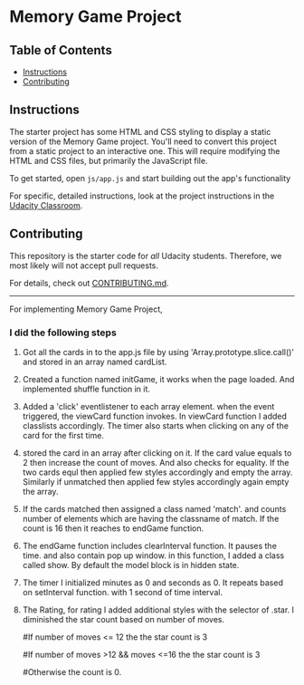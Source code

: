 # Memory Game Project

## Table of Contents

-   [Instructions](#instructions)
-   [Contributing](#contributing)

## Instructions

The starter project has some HTML and CSS styling to display a static version of the Memory Game project. You'll need to convert this project from a static project to an interactive one. This will require modifying the HTML and CSS files, but primarily the JavaScript file.

To get started, open `js/app.js` and start building out the app's functionality

For specific, detailed instructions, look at the project instructions in the [Udacity Classroom](https://classroom.udacity.com/me).

## Contributing

This repository is the starter code for _all_ Udacity students. Therefore, we most likely will not accept pull requests.

For details, check out [CONTRIBUTING.md](CONTRIBUTING.md).

_____________________________________________________________

For implementing Memory Game Project,

### I did the following steps ###

1.  Got all the cards in to the app.js file by using  'Array.prototype.slice.call()' and stored in an array named cardList.

2.  Created a function named initGame, it works when the page loaded. And implemented shuffle function in it.

3.  Added a 'click' eventlistener to each array element. when the event triggered, the viewCard function invokes. In viewCard function I added classlists accordingly. The timer also starts when clicking on any of the card for the first time.

4.  stored the card in an array after clicking on it. If the card value equals to 2 then increase the count of moves. And also checks for equality. If the two cards equl then applied few styles accordingly and empty the array. Similarly if unmatched then applied few styles accordingly again empty the array.

5.  If the cards matched then assigned a class named 'match'. and counts number of elements which are having the classname of match. If the count is 16 then it reaches to endGame function.

6.  The endGame function includes clearInterval function. It pauses the time. and also contain pop up window.
    in this function, I added a class called show. By default the model block is in hidden state.

7.  The timer I initialized minutes as 0 and seconds as 0. It repeats based on setInterval function. with 1 second of time interval.

8.  The Rating, for rating I added additional styles with the selector of .star. I diminished the star count based on number of moves.

    #If number of moves &lt;= 12 the the star count is 3
    
    #If number of moves  >12  && moves &lt;=16 the the star count is 3
    
    #Otherwise the count is 0.
